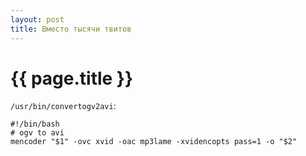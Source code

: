 ```yaml
---
layout: post
title: Вместо тысячи твитов
---
```

# {{ page.title }}


`/usr/bin/convertogv2avi`:

```
#!/bin/bash
# ogv to avi
mencoder "$1" -ovc xvid -oac mp3lame -xvidencopts pass=1 -o "$2"
```
